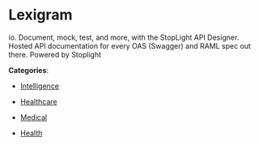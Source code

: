 # Lexigram

io.  Document, mock, test, and more, with the StopLight API Designer. Hosted API documentation for every OAS (Swagger) and RAML spec out there. Powered by Stoplight

**Categories**:

- [Intelligence](https://github/apis-list/apis-list#intelligence)

- [Healthcare](https://github/apis-list/apis-list#healthcare)

- [Medical](https://github/apis-list/apis-list#medical)

- [Health](https://github/apis-list/apis-list#health)



